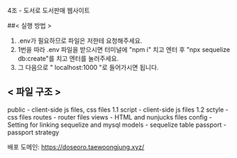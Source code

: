 4조 - 도서로
도서판매 웹사이트

##< 실행 방법 >
  
  1. .env가 필요하므로 파일은 저한테 요청해주세요.
  2. 1번을 따라 .env 파일을 받으시면 터미널에 "npm i" 치고 엔터 후 "npx sequelize db:create"를 치고 엔터를 눌러주세요.
  3. 그 다음으로 " localhost:1000 "로 들어가시면 됩니다. 

## < 파일 구조 >
public - client-side js files, css files
1.1 script - client-side js files
1.2 sctyle - css files
routes - router files
views - HTML and nunjucks files
config - Setting for linking sequelize and mysql
models - sequelize table
passport - passport strategy
 
배포 도메인: https://doseoro.taewoongjung.xyz/
 
 
 
 
 
 
